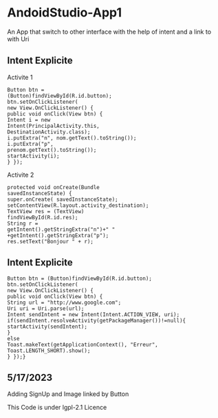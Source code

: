 # AndoidStudio-App1

An App that switch to other interface with the help of intent and a link to with Uri



## Intent Explicite

Activite 1
```
Button btn =
(Button)findViewById(R.id.button); 
btn.setOnClickListener(
new View.OnClickListener() {
public void onClick(View btn) {
Intent i = new
Intent(PrincipalActivity.this,
DestinationActivity.class);
i.putExtra("n", nom.getText().toString());
i.putExtra("p",
prenom.getText().toString());
startActivity(i);
} });

```


Activite 2
```
protected void onCreate(Bundle
savedInstanceState) {
super.onCreate( savedInstanceState);
setContentView(R.layout.activity_destination);
TextView res = (TextView)
findViewById(R.id.res);
String r =
getIntent().getStringExtra("n")+" "
+getIntent().getStringExtra("p");
res.setText("Bonjour " + r);
```

## Intent Explicite
```
Button btn = (Button)findViewById(R.id.button);
btn.setOnClickListener(
new View.OnClickListener() {
public void onClick(View btn) {
String url = "http://www.google.com";
Uri uri = Uri.parse(url);
Intent sendIntent = new Intent(Intent.ACTION_VIEW, uri);
if(sendIntent.resolveActivity(getPackageManager())!=null){
startActivity(sendIntent);
}
else
Toast.makeText(getApplicationContext(), "Erreur",
Toast.LENGTH_SHORT).show();
} });}

```

## 5/17/2023
Adding SignUp and Image linked by Button


This Code is under lgpl-2.1 Licence
